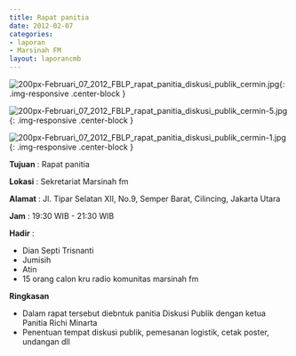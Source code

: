 ```yaml
---
title: Rapat panitia
date: 2012-02-07
categories:
- laporan
- Marsinah FM
layout: laporancmb
---
```



![200px-Februari_07_2012_FBLP_rapat_panitia_diskusi_publik_cermin.jpg](/uploads/200px-Februari_07_2012_FBLP_rapat_panitia_diskusi_publik_cermin.jpg){: .img-responsive .center-block }

![200px-Februari_07_2012_FBLP_rapat_panitia_diskusi_publik_cermin-5.jpg](/uploads/200px-Februari_07_2012_FBLP_rapat_panitia_diskusi_publik_cermin-5.jpg){: .img-responsive .center-block }

![200px-Februari_07_2012_FBLP_rapat_panitia_diskusi_publik_cermin-1.jpg](/uploads/200px-Februari_07_2012_FBLP_rapat_panitia_diskusi_publik_cermin-1.jpg){: .img-responsive .center-block }


**Tujuan** : Rapat panitia

**Lokasi** : Sekretariat Marsinah fm 

**Alamat** : Jl. Tipar Selatan XII, No.9, Semper Barat, Cilincing, Jakarta Utara 

**Jam** : 19:30 WIB - 21:30 WIB 

**Hadir** :
* Dian Septi Trisnanti
* Jumisih
* Atin
* 15 orang calon kru radio komunitas marsinah fm

**Ringkasan**  
* Dalam rapat tersebut diebntuk panitia Diskusi Publik dengan ketua Panitia Richi Minarta 
* Penentuan tempat diskusi publik, pemesanan logistik, cetak poster, undangan dll 
